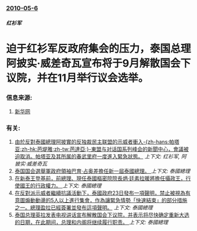 ### [2010-05-6](/news/2010/05/6/index.md)

##### 红衫军
#  迫于红衫军反政府集会的压力，泰国总理阿披实·威差奇瓦宣布将于9月解散国会下议院，并在11月举行议会选举。




### 信息来源:

1. [新华网](http://news.xinhuanet.com/world/2010-05/06/c_1276810.htm)

### 有关:

1. [ 由於反對泰國總理阿披實的反独裁民主联盟的示威者衝入-{zh-hans:帕塔亚;zh-hk:芭堤雅;zh-tw:芭達亞;}-東盟与对话国系列峰会的新聞中心，會議被迫取消。帕塔亚及其所属的春武里府一度進入緊急狀態。](/news/2009/04/11/由於反對泰國總理阿披實的反独裁民主联盟的示威者衝入-zh-hans-帕塔亚-zh-hk-芭堤雅-zh-tw-芭達亞.md) _上下文: 红衫军, 阿披实·威差奇瓦_
2. [泰国国会選舉軍政府領袖巴育·占奥差擔任新一屆泰國總理。 ](/news/2019/06/5/泰国国会選舉軍政府領袖巴育-占奥差擔任新一屆泰國總理.md) _上下文: 泰國總理_
3. [在新泰王登基前，前總理、現任泰國樞密院院長炳·廷素拉暖將擔任攝政王，行使國王的行政權力。 ](/news/2016/10/15/在新泰王登基前-前總理-現任泰國樞密院院長炳-廷素拉暖將擔任攝政王-行使國王的行政權力.md) _上下文: 泰國總理_
4. [ 在反對派示威者繼續抗議活動下，泰國政府23日發布一項聲明，禁止被視為有意圖煽動動盪的5人以上進行集會，作為讓緊急情勢「快速結束」的部分措施之一。總理盈拉已經簽署並發布這項聲明。](/news/2014/01/23/在反對派示威者繼續抗議活動下-泰國政府23日發布一項聲明-禁止被視為有意圖煽動動盪的5人以上進行集會-作為讓緊急情勢.md) _上下文: 泰國總理_
5. [ 泰国总理英拉发表电视讲话宣布解散国会下议院，并表示将尽快确定重新大选的日期，在此期间，总理和内阁将继续履行职责。 ](/news/2013/12/9/泰国总理英拉发表电视讲话宣布解散国会下议院-并表示将尽快确定重新大选的日期-在此期间-总理和内阁将继续履行职责.md) _上下文: 泰國總理_

